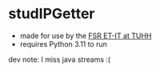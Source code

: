 # studIPGetter
- made for use by the [FSR ET-IT at TUHH](https://fsr-etit.de/)  
- requires Python 3.11 to run

dev note: I miss java streams :(
